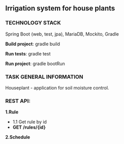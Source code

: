 Irrigation system for house plants
-----------------------

### TECHNOLOGY STACK
Spring Boot (web, test, jpa), MariaDB, Mockito, Gradle

**Build project**: gradle build

**Run tests**: gradle test

**Run project**: gradle bootRun

### TASK GENERAL INFORMATION
Houseplant - application for soil moisture control.

### REST API:

**1.Rule**
- 1.1 Get rule by id
 - **GET /rules/{id}** 

**2.Schedule**
